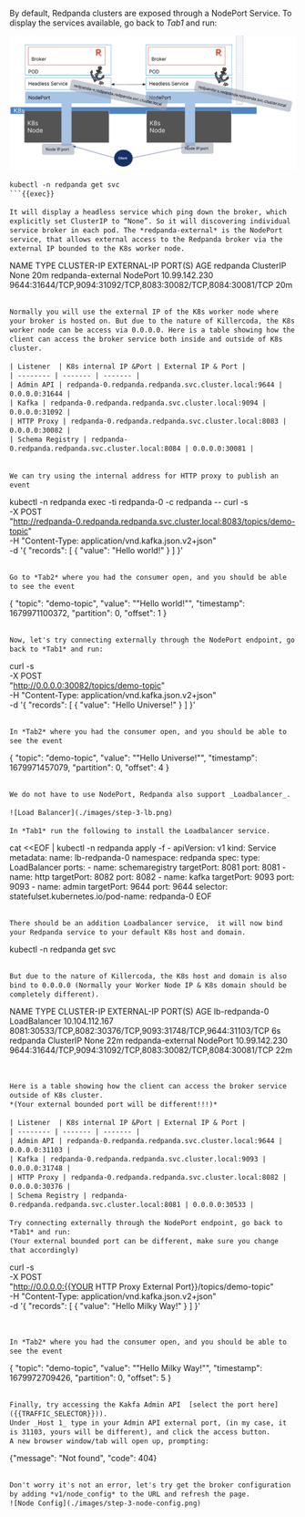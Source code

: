 

By default, Redpanda clusters are exposed through a NodePort Service. To display the services available, go back to *Tab1* and run:

![Node Port](./images/step-3-np.png)

```
kubectl -n redpanda get svc
```{{exec}}

It will display a headless service which ping down the broker, which explicitly set ClusterIP to “None”. So it will discovering individual service broker in each pod. The *redpanda-external* is the NodePort service, that allows external access to the Redpanda broker via the external IP bounded to the K8s worker node.
```
NAME                TYPE           CLUSTER-IP      EXTERNAL-IP   PORT(S)                                                       AGE
redpanda            ClusterIP      None            <none>        <none>                                                        20m
redpanda-external   NodePort       10.99.142.230    <none>        9644:31644/TCP,9094:31092/TCP,8083:30082/TCP,8084:30081/TCP   20m
```

Normally you will use the external IP of the K8s worker node where your broker is hosted on. But due to the nature of Killercoda, the K8s worker node can be access via 0.0.0.0. Here is a table showing how the client can access the broker service both inside and outside of K8s cluster. 

| Listener  | K8s internal IP &Port | External IP & Port |
| -------- | ------- | ------- |
| Admin API | redpanda-0.redpanda.redpanda.svc.cluster.local:9644 |	0.0.0.0:31644 |
| Kafka	| redpanda-0.redpanda.redpanda.svc.cluster.local:9094 |	0.0.0.0:31092 |
| HTTP Proxy | redpanda-0.redpanda.redpanda.svc.cluster.local:8083 | 0.0.0.0:30082 |
| Schema Registry | redpanda-0.redpanda.redpanda.svc.cluster.local:8084 | 0.0.0.0:30081 |


We can try using the internal address for HTTP proxy to publish an event
```
kubectl -n redpanda exec -ti redpanda-0 -c redpanda -- curl -s \
  -X POST \
  "http://redpanda-0.redpanda.redpanda.svc.cluster.local:8083/topics/demo-topic" \
  -H "Content-Type: application/vnd.kafka.json.v2+json" \
  -d '{
    "records": [
        { 
            "value": "Hello world!"
        }
    ]
}'
```{{exec}}

Go to *Tab2* where you had the consumer open, and you should be able to see the event

```
{
  "topic": "demo-topic",
  "value": "\"Hello world!\"",
  "timestamp": 1679971100372,
  "partition": 0,
  "offset": 1
}
```

Now, let's try connecting externally through the NodePort endpoint, go back to *Tab1* and run:

```
curl -s \
  -X POST \
  "http://0.0.0.0:30082/topics/demo-topic" \
  -H "Content-Type: application/vnd.kafka.json.v2+json" \
  -d '{
    "records": [
        { 
            "value": "Hello Universe!"
        }
    ]
}'
```{{exec}}

In *Tab2* where you had the consumer open, and you should be able to see the event
```
{
  "topic": "demo-topic",
  "value": "\"Hello Universe!\"",
  "timestamp": 1679971457079,
  "partition": 0,
  "offset": 4
}
```

We do not have to use NodePort, Redpanda also support _Loadbalancer_. 

![Load Balancer](./images/step-3-lb.png)

In *Tab1* run the following to install the Loadbalancer service.
```
cat <<EOF | kubectl -n redpanda apply -f -
apiVersion: v1
kind: Service
metadata:
  name: lb-redpanda-0
  namespace: redpanda
spec:
  type: LoadBalancer
  ports:
    - name: schemaregistry
      targetPort: 8081
      port: 8081
    - name: http
      targetPort: 8082
      port: 8082
    - name: kafka
      targetPort: 9093
      port: 9093
    - name: admin
      targetPort: 9644
      port: 9644
  selector:
    statefulset.kubernetes.io/pod-name: redpanda-0
EOF
```{{exec}}

There should be an addition Loadbalancer service,  it will now bind your Redpanda service to your default K8s host and domain.  
```
kubectl -n redpanda get svc
```{{exec}}

But due to the nature of Killercoda, the K8s host and domain is also bind to 0.0.0.0 (Normally your Worker Node IP & K8s domain should be completely different). 

```
NAME                TYPE           CLUSTER-IP       EXTERNAL-IP   PORT(S)                                                       AGE
lb-redpanda-0       LoadBalancer   10.104.112.167   <pending>     8081:30533/TCP,8082:30376/TCP,9093:31748/TCP,9644:31103/TCP   6s
redpanda            ClusterIP      None             <none>        <none>                                                        22m
redpanda-external   NodePort       10.99.142.230    <none>        9644:31644/TCP,9094:31092/TCP,8083:30082/TCP,8084:30081/TCP   22m
```


Here is a table showing how the client can access the broker service outside of K8s cluster. 
*(Your external bounded port will be different!!!)* 

| Listener  | K8s internal IP &Port | External IP & Port |
| -------- | ------- | ------- |
| Admin API | redpanda-0.redpanda.redpanda.svc.cluster.local:9644 |	0.0.0.0:31103 |
| Kafka	| redpanda-0.redpanda.redpanda.svc.cluster.local:9093 |	0.0.0.0:31748 |
| HTTP Proxy | redpanda-0.redpanda.redpanda.svc.cluster.local:8082 | 0.0.0.0:30376 |
| Schema Registry | redpanda-0.redpanda.redpanda.svc.cluster.local:8081 | 0.0.0.0:30533 |

Try connecting externally through the NodePort endpoint, go back to *Tab1* and run:
(Your external bounded port can be different, make sure you change that accordingly)

```
curl -s \
  -X POST \
  "http://0.0.0.0:{{YOUR HTTP Proxy External Port}}/topics/demo-topic" \
  -H "Content-Type: application/vnd.kafka.json.v2+json" \
  -d '{
    "records": [
        { 
            "value": "Hello Milky Way!"
        }
    ]
}'
```


In *Tab2* where you had the consumer open, and you should be able to see the event
```
{
  "topic": "demo-topic",
  "value": "\"Hello Milky Way!\"",
  "timestamp": 1679972709426,
  "partition": 0,
  "offset": 5
}
```

Finally, try accessing the Kakfa Admin API  [select the port here]({{TRAFFIC_SELECTOR}})).
Under _Host 1_ type in your Admin API external port, (in my case, it is 31103, yours will be different), and click the access button.
A new browser window/tab will open up, prompting:

```
{"message": "Not found", "code": 404}
```

Don't worry it's not an error, let's try get the broker configuration by adding *v1/node_config* to the URL and refresh the page.
![Node Config](./images/step-3-node-config.png)

